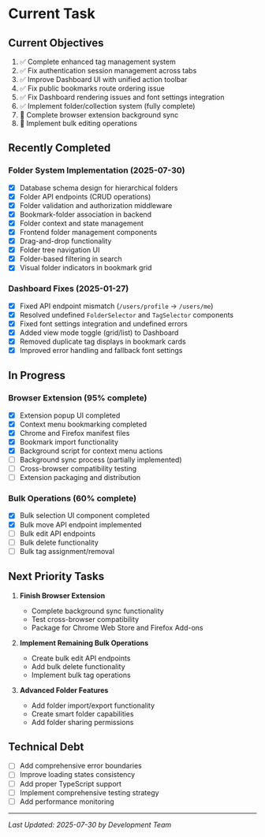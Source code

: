 # Current Task

## Current Objectives
1. ✅ Complete enhanced tag management system
2. ✅ Fix authentication session management across tabs
3. ✅ Improve Dashboard UI with unified action toolbar
4. ✅ Fix public bookmarks route ordering issue
5. ✅ Fix Dashboard rendering issues and font settings integration
6. ✅ Implement folder/collection system (fully complete)
7. 🔄 Complete browser extension background sync
8. 🔄 Implement bulk editing operations

## Recently Completed
### Folder System Implementation (2025-07-30)
- [x] Database schema design for hierarchical folders
- [x] Folder API endpoints (CRUD operations)
- [x] Folder validation and authorization middleware
- [x] Bookmark-folder association in backend
- [x] Folder context and state management
- [x] Frontend folder management components
- [x] Drag-and-drop functionality
- [x] Folder tree navigation UI
- [x] Folder-based filtering in search
- [x] Visual folder indicators in bookmark grid

### Dashboard Fixes (2025-01-27)
- [x] Fixed API endpoint mismatch (`/users/profile` → `/users/me`)
- [x] Resolved undefined `FolderSelector` and `TagSelector` components
- [x] Fixed font settings integration and undefined errors
- [x] Added view mode toggle (grid/list) to Dashboard
- [x] Removed duplicate tag displays in bookmark cards
- [x] Improved error handling and fallback font settings

## In Progress
### Browser Extension (95% complete)
- [x] Extension popup UI completed
- [x] Context menu bookmarking completed
- [x] Chrome and Firefox manifest files
- [x] Bookmark import functionality
- [x] Background script for context menu actions
- [ ] Background sync process (partially implemented)
- [ ] Cross-browser compatibility testing
- [ ] Extension packaging and distribution

### Bulk Operations (60% complete)
- [x] Bulk selection UI component completed
- [x] Bulk move API endpoint implemented
- [ ] Bulk edit API endpoints
- [ ] Bulk delete functionality
- [ ] Bulk tag assignment/removal

## Next Priority Tasks
1. **Finish Browser Extension**
   - Complete background sync functionality
   - Test cross-browser compatibility
   - Package for Chrome Web Store and Firefox Add-ons

2. **Implement Remaining Bulk Operations**
   - Create bulk edit API endpoints
   - Add bulk delete functionality
   - Implement bulk tag operations

3. **Advanced Folder Features**
   - Add folder import/export functionality
   - Create smart folder capabilities
   - Add folder sharing permissions

## Technical Debt
- [ ] Add comprehensive error boundaries
- [ ] Improve loading states consistency
- [ ] Add proper TypeScript support
- [ ] Implement comprehensive testing strategy
- [ ] Add performance monitoring

---
*Last Updated: 2025-07-30 by Development Team*
